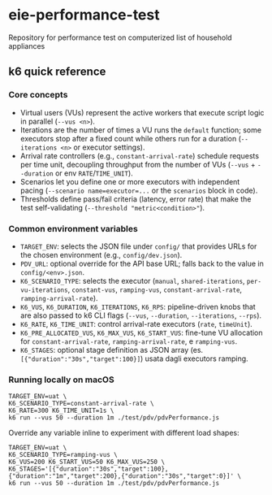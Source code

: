 # eie-performance-test
Repository for performance test on computerized list of household appliances

## k6 quick reference

### Core concepts

- Virtual users (VUs) represent the active workers that execute script logic in parallel (`--vus <n>`).
- Iterations are the number of times a VU runs the `default` function; some executors stop after a fixed count while others run for a duration (`--iterations <n>` or executor settings).
- Arrival rate controllers (e.g., `constant-arrival-rate`) schedule requests per time unit, decoupling throughput from the number of VUs (`--vus` + `--duration` or env `RATE`/`TIME_UNIT`).
- Scenarios let you define one or more executors with independent pacing (`--scenario name=executor=...` or the `scenarios` block in code).
- Thresholds define pass/fail criteria (latency, error rate) that make the test self-validating (`--threshold "metric<condition>"`).

### Common environment variables

- `TARGET_ENV`: selects the JSON file under `config/` that provides URLs for the chosen environment (e.g., `config/dev.json`).
- `PDV_URL`: optional override for the API base URL; falls back to the value in `config/<env>.json`.
- `K6_SCENARIO_TYPE`: selects the executor (`manual`, `shared-iterations`, `per-vu-iterations`, `constant-vus`, `ramping-vus`, `constant-arrival-rate`, `ramping-arrival-rate`).
- `K6_VUS`, `K6_DURATION`, `K6_ITERATIONS`, `K6_RPS`: pipeline-driven knobs that are also passed to k6 CLI flags (`--vus`, `--duration`, `--iterations`, `--rps`).
- `K6_RATE`, `K6_TIME_UNIT`: control arrival-rate executors (`rate`, `timeUnit`).
- `K6_PRE_ALLOCATED_VUS`, `K6_MAX_VUS`, `K6_START_VUS`: fine-tune VU allocation for `constant-arrival-rate`, `ramping-arrival-rate`, e `ramping-vus`.
- `K6_STAGES`: optional stage definition as JSON array (es. `[{"duration":"30s","target":100}]`) usata dagli executors ramping.

### Running locally on macOS

```
TARGET_ENV=uat \
K6_SCENARIO_TYPE=constant-arrival-rate \
K6_RATE=300 K6_TIME_UNIT=1s \
k6 run --vus 50 --duration 1m ./test/pdv/pdvPerformance.js
```

Override any variable inline to experiment with different load shapes:

```
TARGET_ENV=uat \
K6_SCENARIO_TYPE=ramping-vus \
K6_VUS=200 K6_START_VUS=50 K6_MAX_VUS=250 \
K6_STAGES='[{"duration":"30s","target":100},{"duration":"1m","target":200},{"duration":"30s","target":0}]' \
k6 run --vus 50 --duration 1m ./test/pdv/pdvPerformance.js
```
